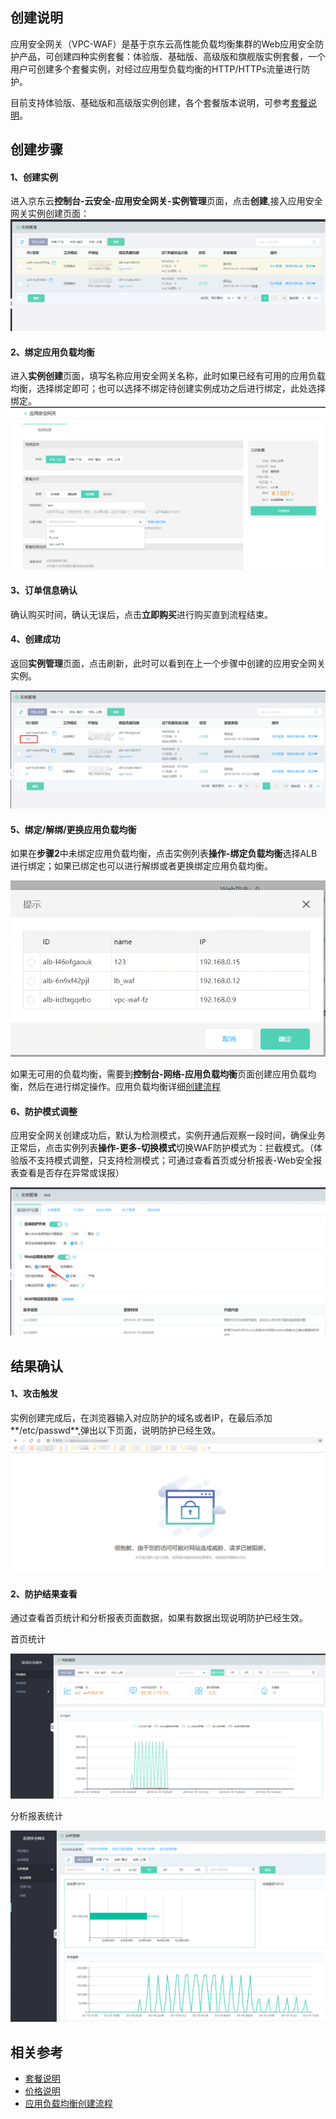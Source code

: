 ## 创建说明

应用安全网关（VPC-WAF）是基于京东云高性能负载均衡集群的Web应用安全防护产品，可创建四种实例套餐：体验版、基础版、高级版和旗舰版实例套餐，一个用户可创建多个套餐实例，对经过应用型负载均衡的HTTP/HTTPs流量进行防护。

目前支持体验版、基础版和高级版实例创建，各个套餐版本说明，可参考[套餐说明](../Introduction/Specifications.md)。

## 创建步骤

  #### 1、创建实例
  
进入京东云**控制台-云安全-应用安全网关-实例管理**页面，点击**创建**,接入应用安全网关实例创建页面：![image.png](../../../../image/AppliAcation-Security-Gateway/list01.png)

  #### 2、绑定应用负载均衡
  
进入**实例创建**页面，填写名称应用安全网关名称，此时如果已经有可用的应用负载均衡，选择绑定即可；也可以选择不绑定待创建实例成功之后进行绑定，此处选择绑定。
  ![image.png](../../../../image/AppliAcation-Security-Gateway/list02.png)

 #### 3、订单信息确认
  
 确认购买时间，确认无误后，点击**立即购买**进行购买直到流程结束。

  #### 4、创建成功
  
 返回**实例管理**页面，点击刷新，此时可以看到在上一个步骤中创建的应用安全网关实例。
  
   ![image.png](../../../../image/AppliAcation-Security-Gateway/list03.png)

     
  #### 5、绑定/解绑/更换应用负载均衡
  
如果在**步骤2**中未绑定应用负载均衡，点击实例列表**操作-绑定负载均衡**选择ALB进行绑定；如果已绑定也可以进行解绑或者更换绑定应用负载均衡。

 ![image.png](../../../../image/AppliAcation-Security-Gateway/list04-1.png)
 
如果无可用的负载均衡，需要到**控制台-网络-应用负载均衡**页面创建应用负载均衡，然后在进行绑定操作。应用负载均衡详细[创建流程](https://docs.jdcloud.com/cn/application-load-balancer/create-instance)

   
 #### 6、防护模式调整
 
 应用安全网关创建成功后，默认为检测模式，实例开通后观察一段时间，确保业务正常后，点击实例列表**操作-更多-切换模式**切换WAF防护模式为：拦截模式。（体验版不支持模式调整，只支持检测模式；可通过查看首页或分析报表-Web安全报表查看是否存在异常或误报）

  ![image.png](../../../../image/AppliAcation-Security-Gateway/list05-1.png)
  
 ## 结果确认
 
 #### 1、攻击触发
 
 实例创建完成后，在浏览器输入对应防护的域名或者IP，在最后添加**/etc/passwd**,弹出以下页面，说明防护已经生效。
 ![image.png](../../../../image/AppliAcation-Security-Gateway/list06-2.png)
 
 #### 2、防护结果查看
 通过查看首页统计和分析报表页面数据，如果有数据出现说明防护已经生效。
 
 首页统计
 
 ![image.png](../../../../image/AppliAcation-Security-Gateway/list07-1.png)
 
 分析报表统计
 
 ![image.png](../../../../image/AppliAcation-Security-Gateway/list08-1.png)

## 相关参考
- [套餐说明](../Introduction/Specifications.md)
- [价格说明](../Pricing/Price-Overview.md)
- [应用负载均衡创建流程](https://docs.jdcloud.com/cn/application-load-balancer/create-instance)
